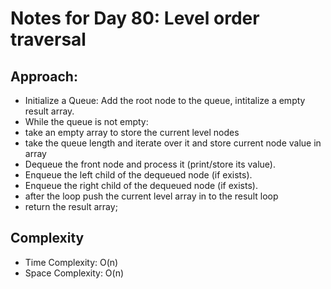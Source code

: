 # Notes for Day 80: Level order traversal

## Approach:

- Initialize a Queue: Add the root node to the queue, intitalize a empty result array.
- While the queue is not empty:
- take an empty array to store the current level nodes
- take the queue length and iterate over it and store current node value in array
- Dequeue the front node and process it (print/store its value).
- Enqueue the left child of the dequeued node (if exists).
- Enqueue the right child of the dequeued node (if exists).
- after the loop push the current level array in to the result loop
- return the result array;

## Complexity

- Time Complexity: O(n)
- Space Complexity: O(n)
